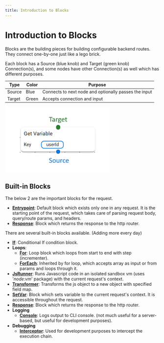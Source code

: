 ```yaml
---
title: Introduction to Blocks
---
```


# Introduction to Blocks

Blocks are the building pieces for building configurable backend routes. They connect one-by-one just like a lego brick.

Each block has a Source (blue knob) and Target (green knob) Connection(s), and some nodes have other Connection(s) as well which has different purposes.

| Type | Color | Purpose |
|---|---|---|
| Source | Blue | Connects to next node and optionally passes the input |
| Target | Green | Accepts connection and input |

![Block](img/block.png) 

## Built-in Blocks

The below 2 are the important blocks for the request. 

-   **[Entrypoint](./entrypoint.md)**: Default block which exists only one in any request. It is the starting point of the request, which takes care of parsing request body, query/route params, and headers.
-   **[Response](./response.md)**: Block which returns the response to the http router.


There are several built-in blocks available. (Adding more every day)

-   **[If](built-in/if.md)**: Conditional If condition block.
-   **Loops**:
    -   **[For](built-in/for.md)**: Loop block which loops from start to end with step (incrementer).
    -   **[ForEach](built-in/foreach.md)**: Inherited by for loop, which accepts array as input or from params and loops through it.
-   **[JsRunner](built-in/jsrunner.md)**: Runs Javascript code in an isolated sandbox vm (uses '_node:vm_' package) with the current request's context.
-   **[Transformer](built-in/transformer.md)**: Transforms the js object to a new object with specified field map.
-   **[SetVar](built-in/setvar.md)**: Block which sets variable to the current request's context. It is accessible throughout the request.
-   **[Response](./response.md)**: Block which returns the response to the http router.
-   **Logging**
    -   **[Console](built-in/console.md)**: Logs output to CLI console. (not much useful for a server-based, but useful for development purposes).
-   **Debugging**
    -   **[Interceptor](built-in/interceptor.md)**: Used for development purposes to intercept the execution chain.
